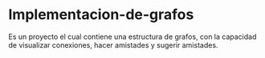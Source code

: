 # Implementacion-de-grafos
Es un proyecto el cual contiene una estructura de grafos, con la capacidad de visualizar conexiones, hacer amistades y sugerir amistades.
